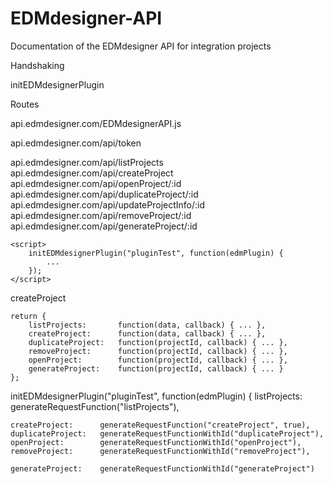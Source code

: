 EDMdesigner-API
===============

Documentation of the EDMdesigner API for integration projects

Handshaking

initEDMdesignerPlugin


Routes

api.edmdesigner.com/EDMdesignerAPI.js

api.edmdesigner.com/api/token

api.edmdesigner.com/api/listProjects
api.edmdesigner.com/api/createProject
api.edmdesigner.com/api/openProject/:id
api.edmdesigner.com/api/duplicateProject/:id
api.edmdesigner.com/api/updateProjectInfo/:id
api.edmdesigner.com/api/removeProject/:id
api.edmdesigner.com/api/generateProject/:id

	<script>
		initEDMdesignerPlugin("pluginTest", function(edmPlugin) {
			...
		});
	</script>
	
createProject

	return {
		listProjects:		function(data, callback) { ... },
		createProject:		function(data, callback) { ... },
		duplicateProject:	function(projectId, callback) { ... },
		removeProject:		function(projectId, callback) { ... },
		openProject:		function(projectId, callback) { ... },
		generateProject:	function(projectId, callback) { ... }
	};

initEDMdesignerPlugin("pluginTest", function(edmPlugin) {
listProjects:		generateRequestFunction("listProjects"),

	createProject:		generateRequestFunction("createProject", true),
	duplicateProject:	generateRequestFunctionWithId("duplicateProject"),
	openProject:		generateRequestFunctionWithId("openProject"),
	removeProject:		generateRequestFunctionWithId("removeProject"),

	generateProject:	generateRequestFunctionWithId("generateProject")
